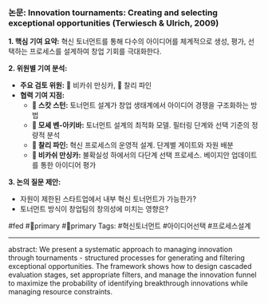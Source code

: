 ### 논문: Innovation tournaments: Creating and selecting exceptional opportunities (Terwiesch & Ulrich, 2009)

**1. 핵심 기여 요약:**
혁신 토너먼트를 통해 다수의 아이디어를 체계적으로 생성, 평가, 선택하는 프로세스를 설계하여 창업 기회를 극대화한다.

**2. 위원별 기여 분석:**
- **주요 검토 위원:** 🐅 비카쉬 만싱카, 🐙 찰리 파인
- **협력 기여 지점:**
  - **👾 스캇 스턴:** 토너먼트 설계가 창업 생태계에서 아이디어 경쟁을 구조화하는 방법
  - **🐢 모셰 벤-아키바:** 토너먼트 설계의 최적화 모델. 필터링 단계와 선택 기준의 정량적 분석
  - **🐙 찰리 파인:** 혁신 프로세스의 운영적 설계. 단계별 게이트와 자원 배분
  - **🐅 비카쉬 만싱카:** 불확실성 하에서의 다단계 선택 프로세스. 베이지안 업데이트를 통한 아이디어 평가

**3. 논의 질문 제안:**
- 자원이 제한된 스타트업에서 내부 혁신 토너먼트가 가능한가?
- 토너먼트 방식이 창업팀의 창의성에 미치는 영향은?

#fed #🐅primary #🐙primary
Tags: #혁신토너먼트 #아이디어선택 #프로세스설계

---
abstract: We present a systematic approach to managing innovation through tournaments - structured processes for generating and filtering exceptional opportunities. The framework shows how to design cascaded evaluation stages, set appropriate filters, and manage the innovation funnel to maximize the probability of identifying breakthrough innovations while managing resource constraints.